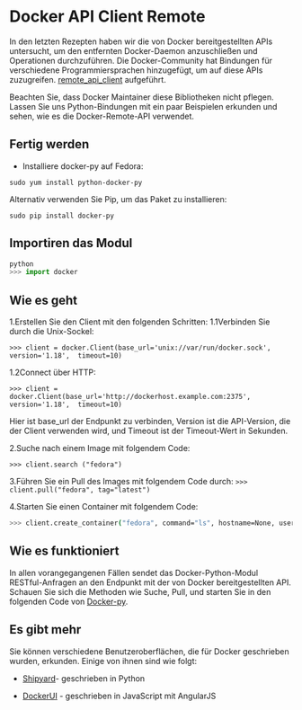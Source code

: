 # Docker API Client Remote

In den letzten Rezepten haben wir die von Docker bereitgestellten APIs untersucht, um den entfernten Docker-Daemon anzuschließen und Operationen durchzuführen. Die Docker-Community hat Bindungen für verschiedene Programmiersprachen hinzugefügt, um auf diese APIs zuzugreifen.
 [remote_api_client](https://docs.docker.com/reference/api/remote_api_client_libraries/) aufgeführt.

Beachten Sie, dass Docker Maintainer diese Bibliotheken nicht pflegen.
Lassen Sie uns Python-Bindungen mit ein paar Beispielen erkunden und sehen, wie es die Docker-Remote-API verwendet.

## Fertig werden

* Installiere docker-py auf Fedora:

`sudo yum install python-docker-py`

Alternativ verwenden Sie Pip, um das Paket zu installieren:

`sudo pip install docker-py`

## Importiren das Modul

```python
python
>>> import docker
```

## Wie es geht

1.Erstellen Sie den Client mit den folgenden Schritten:
1.1Verbinden Sie durch die Unix-Sockel:

`>>> client = docker.Client(base_url='unix://var/run/docker.sock', version='1.18',  timeout=10)`

1.2Connect über HTTP:

`>>> client = docker.Client(base_url='http://dockerhost.example.com:2375', version='1.18',  timeout=10)`

Hier ist base_url der Endpunkt zu verbinden, Version ist die API-Version, die der Client verwenden wird, und Timeout ist der Timeout-Wert in Sekunden.

2.Suche nach einem Image mit folgendem Code:

`>>> client.search ("fedora")`

3.Führen Sie ein Pull des Images mit folgendem Code durch:
`>>> client.pull("fedora", tag="latest")`

4.Starten Sie einen Container mit folgendem Code:

```sh
>>> client.create_container("fedora", command="ls", hostname=None, user=None, detach=False, stdin_open=False, tty=False, mem_limit=0, ports=None, environment=None, dns=None, volumes=None, volumes_from=None,network_disabled=False, name=None, entrypoint=None, cpu_shares=None, working_dir=None,memswap_limit=0)
```

## Wie es funktioniert

In allen vorangegangenen Fällen sendet das Docker-Python-Modul RESTful-Anfragen an den Endpunkt mit der von Docker bereitgestellten API. Schauen Sie sich die Methoden wie Suche, Pull, und starten Sie in den folgenden Code von [Docker-py](https://github.com/docker/docker-py/blob/master/docker/client.py).

## Es gibt mehr

Sie können verschiedene Benutzeroberflächen, die für Docker geschrieben wurden, erkunden. Einige von ihnen sind wie folgt:

* [Shipyard](http://shipyard-project.com/)- geschrieben in Python

* [DockerUI](https://github.com/crosbymichael/dockerui) - geschrieben in JavaScript mit AngularJS
